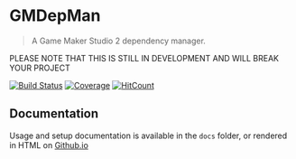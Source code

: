 
# GMDepMan
> A Game Maker Studio 2 dependency manager.

PLEASE NOTE THAT THIS IS STILL IN DEVELOPMENT AND WILL BREAK YOUR PROJECT

[![Build Status](https://travis-ci.org/GameMakerHub/GMDepMan.svg?branch=master)](https://travis-ci.org/GameMakerHub/GMDepMan)
[![Coverage](https://codecov.io/gh/GameMakerHub/GMDepMan/branch/master/graph/badge.svg)](https://codecov.io/gh/GameMakerHub/GMDepMan)
[![HitCount](http://hits.dwyl.io/GameMakerHub/GMDepMan.svg)](http://hits.dwyl.io/GameMakerHub/GMDepMan)

## Documentation
Usage and setup documentation is available in the `docs` folder, or rendered in HTML on 
[Github.io](https://gamemakerhub.github.io/GMDepMan)